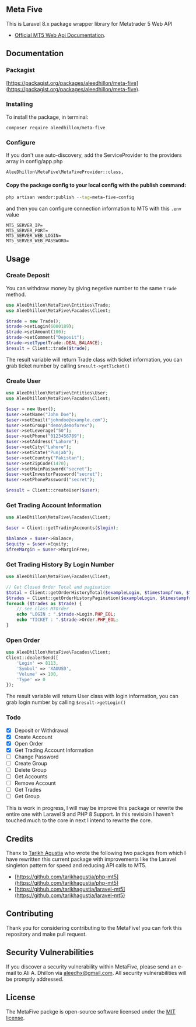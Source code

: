 ## Meta Five

This is Laravel 8.x package wrapper library for Metatrader 5 Web API

- [Official MT5 Web Api Documentation](https://support.metaquotes.net/en/docs/mt5/api/webapi).

## Documentation

### Packagist

[https://packagist.org/packages/aleedhillon/meta-five](https://packagist.org/packages/aleedhillon/meta-five).

### Installing

To install the package, in terminal:

```
composer require aleedhillon/meta-five
```

### Configure

If you don't use auto-discovery, add the ServiceProvider to the providers array in config/app.php

```
AleeDhillon\MetaFive\MetaFiveProvider::class,
```

#### Copy the package config to your local config with the publish command:

```bash
php artisan vendor:publish --tag=meta-five-config
```

and then you can configure connection information to MT5 with this `.env` value

```dotenv
MT5_SERVER_IP=
MT5_SERVER_PORT=
MT5_SERVER_WEB_LOGIN=
MT5_SERVER_WEB_PASSWORD=
```

## Usage

### Create Deposit

You can withdraw money by giving negetive number to the same `trade` method.

```php
use AleeDhillon\MetaFive\Entities\Trade;
use AleeDhillon\MetaFive\Facades\Client;

$trade = new Trade();
$trade->setLogin(6000189);
$trade->setAmount(100);
$trade->setComment("Deposit");
$trade->setType(Trade::DEAL_BALANCE);
$result = Client::trade($trade);
```

The result variable will return Trade class with ticket information, you can grab ticket number by calling `$result->getTicket()`

### Create User

```php
use AleeDhillon\MetaFive\Entities\User;
use AleeDhillon\MetaFive\Facades\Client;

$user = new User();
$user->setName("John Doe");
$user->setEmail("johndoe@example.com");
$user->setGroup("demo\demoforex");
$user->setLeverage("50");
$user->setPhone("0123456789");
$user->setAddress("Lahore");
$user->setCity("Lahore");
$user->setState("Punjab");
$user->setCountry("Pakistan");
$user->setZipCode(1470);
$user->setMainPassword("secret");
$user->setInvestorPassword("secret");
$user->setPhonePassword("secret");

$result = Client::createUser($user);
```

### Get Trading Account Information

```php
use AleeDhillon\MetaFive\Facades\Client;

$user = Client::getTradingAccounts($login);

$balance = $user->Balance;
$equity = $user->Equity;
$freeMargin = $user->MarginFree;
```

### Get Trading History By Login Number

```php
use AleeDhillon\MetaFive\Facades\Client;

// Get Closed Order Total and pagination
$total = Client::getOrderHistoryTotal($exampleLogin, $timestampfrom, $timestampto);
$trades = Client::getOrderHistoryPagination($exampleLogin, $timestampfrom, $timestampto, 0, $total);
foreach ($trades as $trade) {
    // see class MTOrder
    echo "LOGIN : ".$trade->Login.PHP_EOL;
    echo "TICKET : ".$trade->Order.PHP_EOL;
}
```

### Open Order

```php
use AleeDhillon\MetaFive\Facades\Client;
Client::dealerSend([
    'Login' => 8113,
    'Symbol' => 'XAUUSD',
    'Volume' => 100,
    'Type' => 0
});
```

The result variable will return User class with login information, you can grab login number by calling `$result->getLogin()`

### Todo

- [x] Deposit or Withdrawal
- [x] Create Account
- [x] Open Order
- [x] Get Trading Account Information
- [ ] Change Password
- [ ] Create Group
- [ ] Delete Group
- [ ] Get Accounts
- [ ] Remove Account
- [ ] Get Trades
- [ ] Get Group

This is work in progress, I will may be improve this package or rewrite the entire one with Laravel 9 and PHP 8 Support.
In this revisioin I haven't touched much to the core in next I intend to rewrite the core.

## Credits

Thanx to [Tarikh Agustia](https://github.com/tarikhagustia) who wrote the following two packges from which I have rewritten this current package with improvements like the Laravel singleton pattern for speed and reducing API calls to MT5.

- [https://github.com/tarikhagustia/php-mt5](https://github.com/tarikhagustia/php-mt5)
- [https://github.com/tarikhagustia/laravel-mt5](https://github.com/tarikhagustia/laravel-mt5)

## Contributing

Thank you for considering contributing to the MetaFive! you can fork this repository and make pull request.

## Security Vulnerabilities

If you discover a security vulnerability within MetaFive, please send an e-mail to Ali A. Dhillon via [aleedhx@gmail.com](aleedhx@gmail.com). All security vulnerabilities will be promptly addressed.

## License

The MetaFive packge is open-source software licensed under the [MIT license](https://opensource.org/licenses/MIT).
